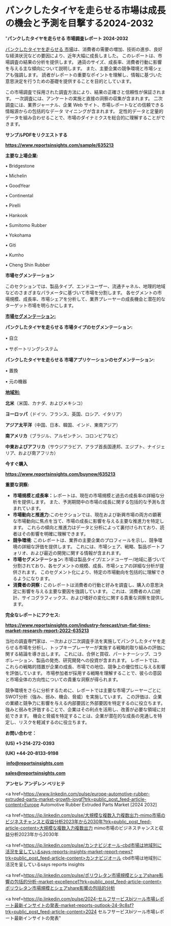 # パンクしたタイヤを走らせる市場は成長の機会と予測を目撃する2024-2032

"<strong>パンクしたタイヤを走らせる 市場調査レポート 2024-2032</strong>

<a href=https://www.reportsinsights.com/sample/635213>パンクしたタイヤを走らせる 市場</a>は、消費者の需要の増加、技術の進歩、良好な経済状況などの要因により、近年大幅に成長しました。 このレポートは、市場調査の結果の分析を提供します。 通貨のサイズ、成長率、消費者行動に影響を与える主な傾向について説明します。 また、主要企業の競争環境と市場シェアも強調します。 読者がレポートの重要なポイントを理解し、情報に基づいた意思決定を行うための基礎を提供することを目的としています。

この市場調査で採用された調査方法により、結果の正確さと信頼性が保証されます。 一次調査には、アンケートの実施と直接の洞察の収集が含まれます。 二次調査には、業界ジャーナル、企業 Web サイト、市場レポートなどの信頼できる情報源からの包括的なデータ マイニングが含まれます。 定性的データと定量的データを組み合わせることで、市場のダイナミクスを総合的に理解することができます。

<strong><b>サンプルPDFをリクエストする</b></strong>

<a href=https://www.reportsinsights.com/sample/635213><strong><u>https://www.reportsinsights.com/sample/635213</u></strong></a>

<strong>主要な上場企業:</strong>

• Bridgestone

• Michelin

• GoodYear

• Continental

• Pirelli

• Hankook

• Sumitomo Rubber

• Yokohama

• Giti

• Kumho

• Cheng Shin Rubber

<strong>市場セグメンテーション</strong>

このセクションでは、製品タイプ、エンドユーザー、流通チャネル、地理的地域などのさまざまなパラメータに基づいて市場を分割します。 各セグメントの市場規模、成長率、市場シェアを分析して、業界プレーヤーの成長機会と潜在的なターゲット市場を明らかにします。

<strong><u>市場セグメンテーション</u></strong><strong><u>:</u></strong>

<strong>パンクしたタイヤを走らせる 市場タイプのセグメンテーション:</strong>

• 自立

• サポートリングシステム

<strong>パンクしたタイヤを走らせる 市場アプリケーションのセグメンテーション:</strong>

• 置換

• 元の機器

<strong><u>地域別</u></strong><strong><u>:</u></strong>

<strong>北米</strong>（米国、カナダ、およびメキシコ）

<strong>ヨーロッパ</strong>（ドイツ、フランス、英国、ロシア、イタリア）

<strong>アジア太平洋</strong>（中国、日本、韓国、インド、東南アジア）

<strong>南アメリカ</strong>（ブラジル、アルゼンチン、コロンビアなど）

<strong>中東およびアフリカ</strong>（サウジアラビア、アラブ首長国連邦、エジプト、ナイジェリア、および南アフリカ）

<strong>今すぐ購入</strong>

<a href=https://www.reportsinsights.com/buynow/635213><strong><u>https://www.reportsinsights.com/buynow/635213</u></strong></a>

<strong>重要な洞察:</strong>
<ul>
  <li><strong>市場規模と成長率：</strong>レポートは、現在の市場規模と過去の成長率の詳細な分析を提供します。 また、予測期間中の市場の成長に関する包括的な予測も含まれています。</li>
  <li><strong>市場動向と推進力:</strong>このセクションでは、現在および新興市場の両方の顕著な市場動向に焦点を当て、市場の成長に影響を与える主要な推進力を特定します。 これらの傾向と推進力はデータと分析によって裏付けられており、読者はその影響を明確に理解できます。</li>
  <li><strong>競争環境</strong>: このレポートは、業界の主要企業のプロフィールを示し、競争環境の詳細な評価を提供します。 これには、市場シェア、戦略、製品ポートフォリオ、および最近の開発に関する情報が含まれます。</li>
  <li><strong>市場セグメンテーション: </strong>市場は製品タイプ/エンドユーザー/地域に基づいて分割されており、各セグメントの規模、成長、市場シェアの詳細な分析が提供されます。 このセグメント化により、特定の市場動向を包括的に理解できるようになります。</li>
  <li><strong>消費者の洞察 : </strong>このレポートは消費者の行動と好みを調査し、購入の意思決定に影響を与える主要な要因を強調しています。 これは、消費者の人口統計、サイコグラフィックス、および嗜好の変化に関する貴重な洞察を提供します。</li>
</ul>
<strong>完全なレポートにアクセス:</strong>

<a href=https://www.reportsinsights.com/industry-forecast/run-flat-tires-market-research-report-2022-635213><strong><u><b>https://www.reportsinsights.com/industry-forecast/run-flat-tires-market-research-report-2022-635213</b></u></strong></a>

当社の調査専門家は、一次および二次調査手法を実施してパンクしたタイヤを走らせる市場を分析し、トップキープレーヤーが実施する戦略的取り組みの評価に関する結論を導き出します。 これには、合併と買収、パートナーシップ、コラボレーション、製品の発売、研究開発への投資が含まれます。 レポートでは、これらの戦略的措置が企業の成長、市場での地位、競争上の優位性に与える影響を評価しています。 市場参加者が採用する戦略を理解することで、彼らの意図と市場全体の方向性についての貴重な洞察が得られます。

競争環境をさらに分析するために、レポートでは主要な市場プレーヤーごとにSWOT分析（強み、弱み、機会、脅威）を実施しています。 この評価は、企業の業績と競争力に影響を与える内部要因と外部要因を特定するのに役立ちます。 強みと弱みを評価することで、企業はその利点を活用し、改善が必要な領域に対処できます。 機会と脅威を特定することは、企業が潜在的な成長の見通しを特定し、リスクを軽減するのに役立ちます。

<strong>お問い合わせ：</strong>

<strong>(US) +1-214-272-0393</strong>

<strong>(UK) +44-20-8133-9198</strong>

<strong> </strong><a href=info@reportsinsights.com><strong><u>info@reportsinsights.com</u></strong></a>

<a href=sales@reportsinsights.com><strong><u>sales@reportsinsights.com</u></strong></a>

<strong>アンセレ アンデレン ベリヒテ</strong>

<a href=https://www.linkedin.com/pulse/europe-automotive-rubber-extruded-parts-market-growth-iovgf?trk=public_post_feed-article-content>Europe Automotive Rubber Extruded Parts Market [2024 2032]</a>

<a href=https://jp.linkedin.com/pulse/大規模な複数入力複数出力-mimo市場のビジネスチャンスと収益分析2023年から2030年?trk=public_post_feed-article-content>大規模な複数入力複数出力 mimo市場のビジネスチャンスと収益分析2023年から2030年</a>

<a href=https://jp.linkedin.com/pulse/カンナビジオール-cbd市場は地域別に活況を呈しているsays-reports-insights-market-report-news?trk=public_post_feed-article-content>カンナビジオール cbd市場は地域別に活況を呈しているsays reports insights</a>

<a href=https://jp.linkedin.com/pulse/ポリウレタン市場規模とシェアshare影響の包括的分析-market-excellence1?trk=public_post_feed-article-content>ポリウレタン市場規模とシェアshare影響の包括的分析</a>

<a href=https://jp.linkedin.com/pulse/2024-セルフサービスbiツール市場レポート最新インサイトの発表-market-reports-outlook-24-9c8sf?trk=public_post_feed-article-content>2024 セルフサービスbiツール市場レポート最新インサイトの発表</a>"
